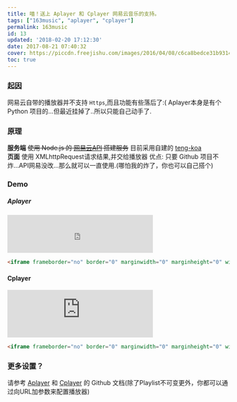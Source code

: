 ```yaml
---
title: 喵！送上 Aplayer 和 Cplayer 网易云音乐的支持。
tags: ["163music", "aplayer", "cplayer"]
permalink: 163music
id: 13
updated: '2018-02-20 17:12:30'
date: 2017-08-21 07:40:32
cover: https://piccdn.freejishu.com/images/2016/04/08/c6ca8bedce31b9314cc5ff97ab5a9f66.jpg
toc: true
---
```


### 起因
网易云自带的播放器并不支持 `Https`,而且功能有些落后了:( Aplayer本身是有个 Python 项目的...但最近挂掉了..所以只能自己动手了.

### 原理
**服务端** ~~使用 Node.js 的 [网易云API](https://github.com/Binaryify/NeteaseCloudMusicApi) 搭建服务~~ 目前采用自建的 [teng-koa](https://github.com/a632079/teng-koa)  
**页面** 使用 XMLhttpRequest请求结果,并交给播放器
优点: 只要 Github 项目不炸...API网易没改...那么就可以一直使用.(哪怕我的炸了，你也可以自己搭个)

### Demo

##### Aplayer

<iframe frameborder="no" border="0" marginwidth="0" marginheight="0" width="330" height="86" src="https://cdn.a632079.me/163music.html?playlist=28391862" style="margin:0"></iframe>

```HTML
<iframe frameborder="no" border="0" marginwidth="0" marginheight="0" width="330" height="86" src="https://cdn.a632079.me/163music.html?playlist=28391862"></iframe>
```

#### Cplayer

<iframe frameborder="no" border="0" marginwidth="0" marginheight="0" width="330" height="108" src="https://cdn.a632079.me/163cplayer.html?playlist=438803182"  style="margin:0"></iframe>

```HTML
<iframe frameborder="no" border="0" marginwidth="0" marginheight="0" width="330" height="108" src="https://cdn.a632079.me/163cplayer.html?playlist=438803182"></iframe>
```

### 更多设置？
请参考 [Aplayer](https://github.com/MoePlayer/Aplayer) 和 [Cplayer](https://github.com/MoePlayer/cPlayer) 的 Github 文档(除了Playlist不可变更外，你都可以通过向URL加参数来配置播放器)
